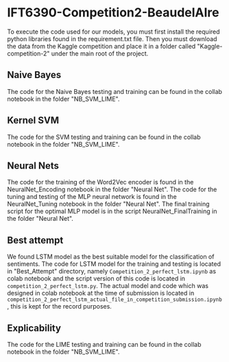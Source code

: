 # IFT6390-Competition2-BeaudelAIre
To execute the code used for our models, you must first install the required python libraries found in the requirement.txt file. Then you must download the data from the Kaggle competition and place it in a folder called "Kaggle-competition-2" under the main root of the project.

## Naive Bayes
The code for the Naive Bayes testing and training can be found in the collab notebook in the folder "NB_SVM_LIME".

## Kernel SVM
The code for the SVM testing and training can be found in the collab notebook in the folder "NB_SVM_LIME".

## Neural Nets
The code for the training of the Word2Vec encoder is found in the NeuralNet_Encoding notebook in the folder "Neural Net". The code for the tuning and testing of the MLP neural network is found in the NeuralNet_Tuning notebook in the folder "Neural Net". The final training script for the optimal MLP model is in the script NeuralNet_FinalTraining in the folder "Neural Net".

## Best attempt
We found LSTM model as the best suitable model for the classification of sentiments. The code for LSTM model for the training and testing is located in "Best_Attempt" directory, namely `Competition_2_perfect_lstm.ipynb` as colab notebook and the script version of this code is located in `competition_2_perfect_lstm.py`. The actual model and code which was designed in colab notebook at the time of submission is located in `competition_2_perfect_lstm_actual_file_in_competition_submission.ipynb`, this is kept for the record purposes. 

## Explicability
The code for the LIME testing and training can be found in the collab notebook in the folder "NB_SVM_LIME".